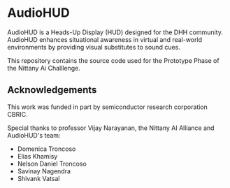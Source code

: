 # AudioHUD
AudioHUD is a Heads-Up Display (HUD) designed for the DHH community. AudioHUD enhances situational awareness in virtual and real-world environments by providing visual substitutes to sound cues. 

This repository contains the source code used for the Prototype Phase of the Nittany Ai Challlenge.

## Acknowledgements

This work was funded in part by semiconductor research corporation CBRIC.

Special thanks to professor Vijay Narayanan, the Nittany AI Alliance and AudioHUD's team:

- Domenica Troncoso
- Elias Khamisy
- Nelson Daniel Troncoso
- Savinay Nagendra
- Shivank Vatsal
